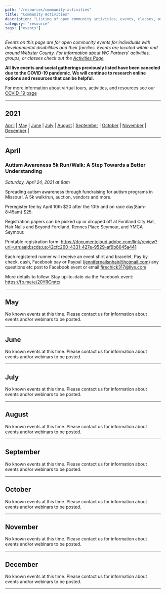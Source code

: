 ```yaml
---
path: "/resources/community-activities"
title: "Community Activities"
description: "Listing of open community activities, events, classes, or groups for individuals with developmental disabilities and their families. Events are located within and around the Webster County area or online."
category: "resource"
tags: ["events"]
---
```


_Events on this page are for open community events for individuals with developmental disabilities and their families. Events are located within and around Webster County. For information about WC Partners' activities, groups, or classes check out the [Activities Page](/activities/)._

**All live events and social gatherings previously listed have been canceled due to the COVID-19 pandemic. We will continue to research online options and resources that can be helpful.**

For more information about virtual tours, activities, and resources see our [COVID-19 page](/resources/covid-19)

---

## 2021

[April](#april) | [May](#may) | [June](#june) | [July](#july) | [August](#august) | [September](#september) | [October](#october) | [November](#november) | [December](#december) |

---

## April

### Autism Awareness 5k Run/Walk: A Step Towards a Better Understanding

_Saturday, April 24, 2021 at 8am_

Spreading autism awareness through fundraising for autism programs in Missouri. A 5k walk/run, auction, vendors and more.

Preregister fee by April 10th $20 after the 10th and on race day(8am-8:45am) $25.

Registration papers can be picked up or dropped off at Fordland City Hall, Hair Nails and Beyond Fordland, Rennes Place Seymour, and YMCA Seymour.

Printable registration form: https://documentcloud.adobe.com/link/review?uri=urn:aaid:scds:us:42cfc260-4331-427e-9529-af9b8045a441

Each registered runner will receive an event shirt and bracelet. Pay by check, cash, Facebook pay or Paypal (jennifernailsnhair@hotmail.com) any questions etc post to Facebook event or email firechick317@live.com.

More details to follow. Stay up-to-date via the Facebook event: https://fb.me/e/20YRCmttx

---

## May

No known events at this time. Please contact us for information about events and/or webinars to be posted.

---

## June

No known events at this time. Please contact us for information about events and/or webinars to be posted.

---

## July

No known events at this time. Please contact us for information about events and/or webinars to be posted.

---

## August

No known events at this time. Please contact us for information about events and/or webinars to be posted.

---

## September

No known events at this time. Please contact us for information about events and/or webinars to be posted.

---

## October

No known events at this time. Please contact us for information about events and/or webinars to be posted.

---

## November

No known events at this time. Please contact us for information about events and/or webinars to be posted.

---

## December

No known events at this time. Please contact us for information about events and/or webinars to be posted.

---
